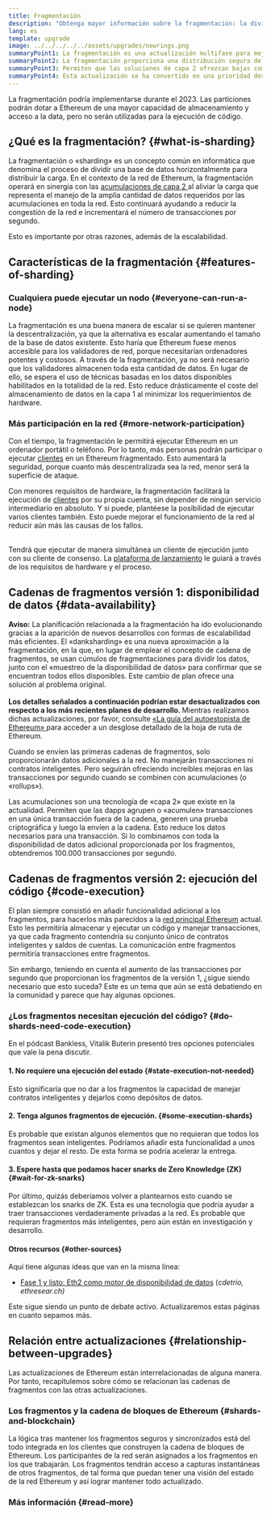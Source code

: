 ```yaml
---
title: Fragmentación
description: "Obtenga mayor información sobre la fragmentación: la división y distribución del flujo de datos necesaria para aportar a Ethereum una mayor capacidad para transacciones y facilitar su ejecución."
lang: es
template: upgrade
image: ../../../../../assets/upgrades/newrings.png
summaryPoint1: La fragmentación es una actualización multifase para mejorar la escalabilidad y la capacidad de Ethereum.
summaryPoint2: La fragmentación proporciona una distribución segura de los requisitos de almacenamiento de datos, permitiendo que las acumulaciones sean aún más económicas y facilitando las operaciones de nodos.
summaryPoint3: Permiten que las soluciones de capa 2 ofrezcan bajas comisiones por transacción, al mismo tiempo que aprovechan la seguridad de Ethereum.
summaryPoint4: Esta actualización se ha convertido en una prioridad desde la transición de Ethereum a la prueba de participación.
---
```


<UpgradeStatus dateKey="page-upgrades-shards-date">
    La fragmentación podría implementarse durante el 2023. Las particiones podrán dotar a Ethereum de una mayor capacidad de almacenamiento y acceso a la data, pero no serán utilizadas para la ejecución de código.
</UpgradeStatus>

## ¿Qué es la fragmentación? {#what-is-sharding}

La fragmentación o «sharding» es un concepto común en informática que denomina el proceso de dividir una base de datos horizontalmente para distribuir la carga. En el contexto de la red de Ethereum, la fragmentación operará en sinergia con las [ acumulaciones de capa 2 ](/layer-2/) al aliviar la carga que representa el manejo de la amplia cantidad de datos requeridos por las acumulaciones en toda la red. Esto continuará ayudando a reducir la congestión de la red e incrementará el número de transacciones por segundo.

Esto es importante por otras razones, además de la escalabilidad.

## Características de la fragmentación {#features-of-sharding}

### Cualquiera puede ejecutar un nodo {#everyone-can-run-a-node}

La fragmentación es una buena manera de escalar si se quieren mantener la descentralización, ya que la alternativa es escalar aumentando el tamaño de la base de datos existente. Esto haría que Ethereum fuese menos accesible para los validadores de red, porque necesitarían ordenadores potentes y costosos. A través de la fragmentación, ya no será necesario que los validadores almacenen toda esta cantidad de datos. En lugar de ello, se espera el uso de técnicas basadas en los datos disponibles habilitados en la totalidad de la red. Esto reduce drásticamente el coste del almacenamiento de datos en la capa 1 al minimizar los requerimientos de hardware.

### Más participación en la red {#more-network-participation}

Con el tiempo, la fragmentación le permitirá ejecutar Ethereum en un ordenador portátil o teléfono. Por lo tanto, más personas podrán participar o ejecutar [clientes](/developers/docs/nodes-and-clients/) en un Ethereum fragmentado. Esto aumentará la seguridad, porque cuanto más descentralizada sea la red, menor será la superficie de ataque.

Con menores requisitos de hardware, la fragmentación facilitará la ejecución de [clientes](/developers/docs/nodes-and-clients/) por su propia cuenta, sin depender de ningún servicio intermediario en absoluto. Y si puede, plantéese la posibilidad de ejecutar varios clientes también. Esto puede mejorar el funcionamiento de la red al reducir aún más las causas de los fallos.

<br />

<InfoBanner isWarning>
  Tendrá que ejecutar de manera simultánea un cliente de ejecución junto con su cliente de consenso. La <a href="https://launchpad.ethereum.org" target="_blank">plataforma de lanzamiento</a> le guiará a través de los requisitos de hardware y el proceso.
</InfoBanner>

## Cadenas de fragmentos versión 1: disponibilidad de datos {#data-availability}

<InfoBanner emoji=":construction:" isWarning>
  <strong>Aviso:</strong> La planificación relacionada a la fragmentación ha ido evolucionando gracias a la aparición de nuevos desarrollos con formas de escalabilidad más eficientes. El «danksharding» es una nueva aproximación a la fragmentación, en la que, en lugar de emplear el concepto de cadena de fragmentos, se usan cúmulos de fragmentaciones para dividir los datos, junto con el «muestreo de la disponibilidad de datos» para confirmar que se encuentran todos ellos disponibles. Este cambio de plan ofrece una solución al problema original.<br/><br/>
  <strong> Los detalles señalados a continuación podrían estar desactualizados con respecto a los más recientes planes de desarrollo. </strong> Mientras realizamos dichas actualizaciones, por favor, consulte <a href="https://members.delphidigital.io/reports/the-hitchhikers-guide-to-ethereum"> «La guía del autoestopista de Ethereum» </a> para acceder a un desglose detallado de la hoja de ruta de Ethereum.
</InfoBanner>

Cuando se envíen las primeras cadenas de fragmentos, solo proporcionarán datos adicionales a la red. No manejarán transacciones ni contratos inteligentes. Pero seguirán ofreciendo increíbles mejoras en las transacciones por segundo cuando se combinen con acumulaciones (o «rollups»).

Las acumulaciones son una tecnología de «capa 2» que existe en la actualidad. Permiten que las dapps agrupen o «acumulen» transacciones en una única transacción fuera de la cadena, generen una prueba criptográfica y luego la envíen a la cadena. Esto reduce los datos necesarios para una transacción. Si lo combinamos con toda la disponibilidad de datos adicional proporcionada por los fragmentos, obtendremos 100.000 transacciones por segundo.

## Cadenas de fragmentos versión 2: ejecución del código {#code-execution}

El plan siempre consistió en añadir funcionalidad adicional a los fragmentos, para hacerlos más parecidos a la [red principal Ethereum](/glossary/#mainnet) actual. Esto les permitiría almacenar y ejecutar un código y manejar transacciones, ya que cada fragmento contendría su conjunto único de contratos inteligentes y saldos de cuentas. La comunicación entre fragmentos permitiría transacciones entre fragmentos.

Sin embargo, teniendo en cuenta el aumento de las transacciones por segundo que proporcionan los fragmentos de la versión 1, ¿sigue siendo necesario que esto suceda? Este es un tema que aún se está debatiendo en la comunidad y parece que hay algunas opciones.

### ¿Los fragmentos necesitan ejecución del código? {#do-shards-need-code-execution}

En el pódcast Bankless, Vitalik Buterin presentó tres opciones potenciales que vale la pena discutir.

<YouTube id="-R0j5AMUSzA" start="5841" />

#### 1. No requiere una ejecución del estado {#state-execution-not-needed}

Esto significaría que no dar a los fragmentos la capacidad de manejar contratos inteligentes y dejarlos como depósitos de datos.

#### 2. Tenga algunos fragmentos de ejecución. {#some-execution-shards}

Es probable que existan algunos elementos que no requieran que todos los fragmentos sean inteligentes. Podríamos añadir esta funcionalidad a unos cuantos y dejar el resto. De esta forma se podría acelerar la entrega.

#### 3. Espere hasta que podamos hacer snarks de Zero Knowledge (ZK) {#wait-for-zk-snarks}

Por último, quizás deberíamos volver a plantearnos esto cuando se establezcan los snarks de ZK. Esta es una tecnología que podría ayudar a traer transacciones verdaderamente privadas a la red. Es probable que requieran fragmentos más inteligentes, pero aún están en investigación y desarrollo.

#### Otros recursos {#other-sources}

Aquí tiene algunas ideas que van en la misma línea:

- [Fase 1 y listo: Eth2 como motor de disponibilidad de datos](https://ethresear.ch/t/phase-one-and-done-eth2-as-a-data-availability-engine/5269/8) (_cdetrio, ethresear.ch)_

Este sigue siendo un punto de debate activo. Actualizaremos estas páginas en cuanto sepamos más.

## Relación entre actualizaciones {#relationship-between-upgrades}

Las actualizaciones de Ethereum están interrelacionadas de alguna manera. Por tanto, recapitulemos sobre cómo se relacionan las cadenas de fragmentos con las otras actualizaciones.

### Los fragmentos y la cadena de bloques de Ethereum {#shards-and-blockchain}

La lógica tras mantener los fragmentos seguros y sincronizados está del todo integrada en los clientes que construyen la cadena de bloques de Ethereum. Los participantes de la red serán asignados a los fragmentos en los que trabajarán. Los fragmentos tendrán acceso a capturas instantáneas de otros fragmentos, de tal forma que puedan tener una visión del estado de la red Ethereum y así lograr mantener todo actualizado.

### Más información {#read-more}

<ShardChainsList />
